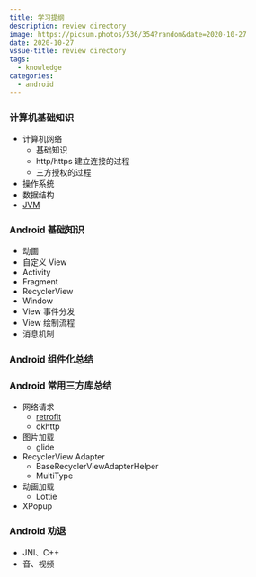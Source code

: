 ```yaml
---
title: 学习提纲
description: review directory
image: https://picsum.photos/536/354?random&date=2020-10-27
date: 2020-10-27
vssue-title: review directory
tags:
  - knowledge
categories:
  - android
---
```


### 计算机基础知识

- 计算机网络
	- 基础知识
	- http/https 建立连接的过程
	- 三方授权的过程
- 操作系统
- 数据结构
- [JVM](https://www.zakli.cn/android/jvm.html)

### Android 基础知识
- 动画
- 自定义 View
- Activity
- Fragment
- RecyclerView
- Window
- View 事件分发
- View 绘制流程
- 消息机制

### Android 组件化总结

### Android 常用三方库总结
- 网络请求
	- [retrofit](https://www.zakli.cn/android/retrofit.html)
	- okhttp
- 图片加载
	- glide
- RecyclerView Adapter
  - BaseRecyclerViewAdapterHelper
  - MultiType
- 动画加载
	- Lottie
- XPopup

### Android 劝退
- JNI、C++
- 音、视频